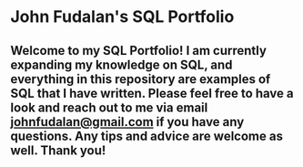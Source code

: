# John Fudalan's SQL Portfolio

## Welcome to my SQL Portfolio! I am currently expanding my knowledge on SQL, and everything in this repository are examples of SQL that I have written. Please feel free to have a look and reach out to me via email johnfudalan@gmail.com if you have any questions. Any tips and advice are welcome as well. Thank you!

